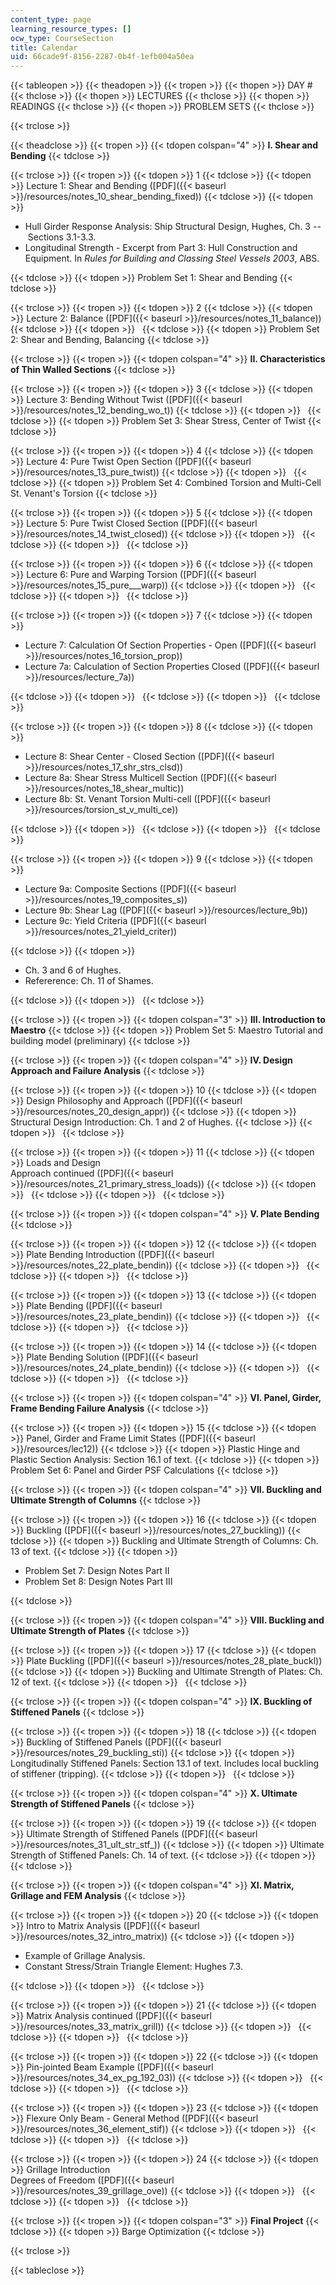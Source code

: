 ```yaml
---
content_type: page
learning_resource_types: []
ocw_type: CourseSection
title: Calendar
uid: 66cade9f-8156-2287-0b4f-1efb004a50ea
---
```


{{< tableopen >}}
{{< theadopen >}}
{{< tropen >}}
{{< thopen >}}
DAY #
{{< thclose >}}
{{< thopen >}}
LECTURES
{{< thclose >}}
{{< thopen >}}
READINGS
{{< thclose >}}
{{< thopen >}}
PROBLEM SETS
{{< thclose >}}

{{< trclose >}}

{{< theadclose >}}
{{< tropen >}}
{{< tdopen colspan="4" >}}
**I. Shear and Bending**
{{< tdclose >}}

{{< trclose >}}
{{< tropen >}}
{{< tdopen >}}
1
{{< tdclose >}}
{{< tdopen >}}
Lecture 1: Shear and Bending ([PDF]({{< baseurl >}}/resources/notes_10_shear_bending_fixed))
{{< tdclose >}}
{{< tdopen >}}


*   Hull Girder Response Analysis: Ship Structural Design, Hughes, Ch. 3 -- Sections 3.1-3.3.
*   Longitudinal Strength - Excerpt from Part 3: Hull Construction and Equipment. In _Rules for Building and Classing Steel Vessels 2003_, ABS.


{{< tdclose >}}
{{< tdopen >}}
Problem Set 1: Shear and Bending
{{< tdclose >}}

{{< trclose >}}
{{< tropen >}}
{{< tdopen >}}
2
{{< tdclose >}}
{{< tdopen >}}
Lecture 2: Balance ([PDF]({{< baseurl >}}/resources/notes_11_balance))
{{< tdclose >}}
{{< tdopen >}}
 
{{< tdclose >}}
{{< tdopen >}}
Problem Set 2: Shear and Bending, Balancing
{{< tdclose >}}

{{< trclose >}}
{{< tropen >}}
{{< tdopen colspan="4" >}}
**II. Characteristics of Thin Walled Sections**
{{< tdclose >}}

{{< trclose >}}
{{< tropen >}}
{{< tdopen >}}
3
{{< tdclose >}}
{{< tdopen >}}
Lecture 3: Bending Without Twist ([PDF]({{< baseurl >}}/resources/notes_12_bending_wo_t))
{{< tdclose >}}
{{< tdopen >}}
 
{{< tdclose >}}
{{< tdopen >}}
Problem Set 3: Shear Stress, Center of Twist
{{< tdclose >}}

{{< trclose >}}
{{< tropen >}}
{{< tdopen >}}
4
{{< tdclose >}}
{{< tdopen >}}
Lecture 4: Pure Twist Open Section ([PDF]({{< baseurl >}}/resources/notes_13_pure_twist))
{{< tdclose >}}
{{< tdopen >}}
 
{{< tdclose >}}
{{< tdopen >}}
Problem Set 4: Combined Torsion and Multi-Cell St. Venant's Torsion
{{< tdclose >}}

{{< trclose >}}
{{< tropen >}}
{{< tdopen >}}
5
{{< tdclose >}}
{{< tdopen >}}
Lecture 5: Pure Twist Closed Section ([PDF]({{< baseurl >}}/resources/notes_14_twist_closed))
{{< tdclose >}}
{{< tdopen >}}
 
{{< tdclose >}}
{{< tdopen >}}
 
{{< tdclose >}}

{{< trclose >}}
{{< tropen >}}
{{< tdopen >}}
6
{{< tdclose >}}
{{< tdopen >}}
Lecture 6: Pure and Warping Torsion ([PDF]({{< baseurl >}}/resources/notes_15_pure___warp))
{{< tdclose >}}
{{< tdopen >}}
 
{{< tdclose >}}
{{< tdopen >}}
 
{{< tdclose >}}

{{< trclose >}}
{{< tropen >}}
{{< tdopen >}}
7
{{< tdclose >}}
{{< tdopen >}}


*   Lecture 7: Calculation Of Section Properties - Open ([PDF]({{< baseurl >}}/resources/notes_16_torsion_prop))
*   Lecture 7a: Calculation of Section Properties Closed ([PDF]({{< baseurl >}}/resources/lecture_7a))


{{< tdclose >}}
{{< tdopen >}}
 
{{< tdclose >}}
{{< tdopen >}}
 
{{< tdclose >}}

{{< trclose >}}
{{< tropen >}}
{{< tdopen >}}
8
{{< tdclose >}}
{{< tdopen >}}


*   Lecture 8: Shear Center - Closed Section ([PDF]({{< baseurl >}}/resources/notes_17_shr_strs_clsd))
*   Lecture 8a: Shear Stress Multicell Section ([PDF]({{< baseurl >}}/resources/notes_18_shear_multic))
*   Lecture 8b: St. Venant Torsion Multi-cell ([PDF]({{< baseurl >}}/resources/torsion_st_v_multi_ce))


{{< tdclose >}}
{{< tdopen >}}
 
{{< tdclose >}}
{{< tdopen >}}
 
{{< tdclose >}}

{{< trclose >}}
{{< tropen >}}
{{< tdopen >}}
9
{{< tdclose >}}
{{< tdopen >}}


*   Lecture 9a: Composite Sections ([PDF]({{< baseurl >}}/resources/notes_19_composites_s))
*   Lecture 9b: Shear Lag ([PDF]({{< baseurl >}}/resources/lecture_9b))
*   Lecture 9c: Yield Criteria ([PDF]({{< baseurl >}}/resources/notes_21_yield_criter))


{{< tdclose >}}
{{< tdopen >}}


*   Ch. 3 and 6 of Hughes.
*   Refererence: Ch. 11 of Shames.


{{< tdclose >}}
{{< tdopen >}}
 
{{< tdclose >}}

{{< trclose >}}
{{< tropen >}}
{{< tdopen colspan="3" >}}
**III. Introduction to Maestro**
{{< tdclose >}}
{{< tdopen >}}
Problem Set 5: Maestro Tutorial and building model (preliminary)
{{< tdclose >}}

{{< trclose >}}
{{< tropen >}}
{{< tdopen colspan="4" >}}
**IV. Design Approach and Failure Analysis**
{{< tdclose >}}

{{< trclose >}}
{{< tropen >}}
{{< tdopen >}}
10
{{< tdclose >}}
{{< tdopen >}}
Design Philosophy and Approach ([PDF]({{< baseurl >}}/resources/notes_20_design_appr))
{{< tdclose >}}
{{< tdopen >}}
Structural Design Introduction: Ch. 1 and 2 of Hughes.
{{< tdclose >}}
{{< tdopen >}}
 
{{< tdclose >}}

{{< trclose >}}
{{< tropen >}}
{{< tdopen >}}
11
{{< tdclose >}}
{{< tdopen >}}
Loads and Design  
Approach continued ([PDF]({{< baseurl >}}/resources/notes_21_primary_stress_loads))
{{< tdclose >}}
{{< tdopen >}}
 
{{< tdclose >}}
{{< tdopen >}}
 
{{< tdclose >}}

{{< trclose >}}
{{< tropen >}}
{{< tdopen colspan="4" >}}
**V. Plate Bending**
{{< tdclose >}}

{{< trclose >}}
{{< tropen >}}
{{< tdopen >}}
12
{{< tdclose >}}
{{< tdopen >}}
Plate Bending Introduction ([PDF]({{< baseurl >}}/resources/notes_22_plate_bendin))
{{< tdclose >}}
{{< tdopen >}}
 
{{< tdclose >}}
{{< tdopen >}}
 
{{< tdclose >}}

{{< trclose >}}
{{< tropen >}}
{{< tdopen >}}
13
{{< tdclose >}}
{{< tdopen >}}
Plate Bending ([PDF]({{< baseurl >}}/resources/notes_23_plate_bendin))
{{< tdclose >}}
{{< tdopen >}}
 
{{< tdclose >}}
{{< tdopen >}}
 
{{< tdclose >}}

{{< trclose >}}
{{< tropen >}}
{{< tdopen >}}
14
{{< tdclose >}}
{{< tdopen >}}
Plate Bending Solution ([PDF]({{< baseurl >}}/resources/notes_24_plate_bendin))
{{< tdclose >}}
{{< tdopen >}}
 
{{< tdclose >}}
{{< tdopen >}}
 
{{< tdclose >}}

{{< trclose >}}
{{< tropen >}}
{{< tdopen colspan="4" >}}
**VI. Panel, Girder, Frame Bending Failure Analysis**
{{< tdclose >}}

{{< trclose >}}
{{< tropen >}}
{{< tdopen >}}
15
{{< tdclose >}}
{{< tdopen >}}
Panel, Girder and Frame Limit States ([PDF]({{< baseurl >}}/resources/lec12))
{{< tdclose >}}
{{< tdopen >}}
Plastic Hinge and Plastic Section Analysis: Section 16.1 of text.
{{< tdclose >}}
{{< tdopen >}}
Problem Set 6: Panel and Girder PSF Calculations
{{< tdclose >}}

{{< trclose >}}
{{< tropen >}}
{{< tdopen colspan="4" >}}
**VII. Buckling and Ultimate Strength of Columns**
{{< tdclose >}}

{{< trclose >}}
{{< tropen >}}
{{< tdopen >}}
16
{{< tdclose >}}
{{< tdopen >}}
Buckling ([PDF]({{< baseurl >}}/resources/notes_27_buckling))
{{< tdclose >}}
{{< tdopen >}}
Buckling and Ultimate Strength of Columns: Ch. 13 of text.
{{< tdclose >}}
{{< tdopen >}}


*   Problem Set 7: Design Notes Part II
*   Problem Set 8: Design Notes Part III


{{< tdclose >}}

{{< trclose >}}
{{< tropen >}}
{{< tdopen colspan="4" >}}
**VIII. Buckling and Ultimate Strength of Plates**
{{< tdclose >}}

{{< trclose >}}
{{< tropen >}}
{{< tdopen >}}
17
{{< tdclose >}}
{{< tdopen >}}
Plate Buckling ([PDF]({{< baseurl >}}/resources/notes_28_plate_buckl))
{{< tdclose >}}
{{< tdopen >}}
Buckling and Ultimate Strength of Plates: Ch. 12 of text.
{{< tdclose >}}
{{< tdopen >}}
 
{{< tdclose >}}

{{< trclose >}}
{{< tropen >}}
{{< tdopen colspan="4" >}}
**IX. Buckling of Stiffened Panels**
{{< tdclose >}}

{{< trclose >}}
{{< tropen >}}
{{< tdopen >}}
18
{{< tdclose >}}
{{< tdopen >}}
Buckling of Stiffened Panels ([PDF]({{< baseurl >}}/resources/notes_29_buckling_sti))
{{< tdclose >}}
{{< tdopen >}}
Longitudinally Stiffened Panels: Section 13.1 of text. Includes local buckling of stiffener (tripping).
{{< tdclose >}}
{{< tdopen >}}
 
{{< tdclose >}}

{{< trclose >}}
{{< tropen >}}
{{< tdopen colspan="4" >}}
**X. Ultimate Strength of Stiffened Panels**
{{< tdclose >}}

{{< trclose >}}
{{< tropen >}}
{{< tdopen >}}
19
{{< tdclose >}}
{{< tdopen >}}
Ultimate Strength of Stiffened Panels ([PDF]({{< baseurl >}}/resources/notes_31_ult_str_stf_))
{{< tdclose >}}
{{< tdopen >}}
Ultimate Strength of Stiffened Panels: Ch. 14 of text.
{{< tdclose >}}
{{< tdopen >}}
 
{{< tdclose >}}

{{< trclose >}}
{{< tropen >}}
{{< tdopen colspan="4" >}}
**XI. Matrix, Grillage and FEM Analysis**
{{< tdclose >}}

{{< trclose >}}
{{< tropen >}}
{{< tdopen >}}
20
{{< tdclose >}}
{{< tdopen >}}
Intro to Matrix Analysis ([PDF]({{< baseurl >}}/resources/notes_32_intro_matrix))
{{< tdclose >}}
{{< tdopen >}}


*   Example of Grillage Analysis.
*   Constant Stress/Strain Triangle Element: Hughes 7.3.


{{< tdclose >}}
{{< tdopen >}}
 
{{< tdclose >}}

{{< trclose >}}
{{< tropen >}}
{{< tdopen >}}
21
{{< tdclose >}}
{{< tdopen >}}
Matrix Analysis continued ([PDF]({{< baseurl >}}/resources/notes_33_matrix_grill))
{{< tdclose >}}
{{< tdopen >}}
 
{{< tdclose >}}
{{< tdopen >}}
 
{{< tdclose >}}

{{< trclose >}}
{{< tropen >}}
{{< tdopen >}}
22
{{< tdclose >}}
{{< tdopen >}}
Pin-jointed Beam Example ([PDF]({{< baseurl >}}/resources/notes_34_ex_pg_192_03))
{{< tdclose >}}
{{< tdopen >}}
 
{{< tdclose >}}
{{< tdopen >}}
 
{{< tdclose >}}

{{< trclose >}}
{{< tropen >}}
{{< tdopen >}}
23
{{< tdclose >}}
{{< tdopen >}}
Flexure Only Beam - General Method ([PDF]({{< baseurl >}}/resources/notes_36_element_stif))
{{< tdclose >}}
{{< tdopen >}}
 
{{< tdclose >}}
{{< tdopen >}}
 
{{< tdclose >}}

{{< trclose >}}
{{< tropen >}}
{{< tdopen >}}
24
{{< tdclose >}}
{{< tdopen >}}
Grillage Introduction  
Degrees of Freedom ([PDF]({{< baseurl >}}/resources/notes_39_grillage_ove))
{{< tdclose >}}
{{< tdopen >}}
 
{{< tdclose >}}
{{< tdopen >}}
 
{{< tdclose >}}

{{< trclose >}}
{{< tropen >}}
{{< tdopen colspan="3" >}}
**Final Project**
{{< tdclose >}}
{{< tdopen >}}
Barge Optimization
{{< tdclose >}}

{{< trclose >}}

{{< tableclose >}}